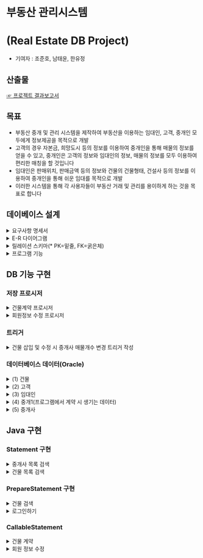 # 부동산 관리시스템
# (Real Estate DB Project)

- 기여자 : 조준호, 남태윤, 한유정

## 산출물
[☞ 프로젝트 결과보고서](https://drive.google.com/file/d/1wjmuHzxoI1mJ_h51eT-rpeldDfsC9c_U/view?usp=sharing)

## 목표
- 부동산 중개 및 관리 시스템을 제작하여 부동산을 이용하는 임대인, 고객, 중개인 모두에게 정보제공을 목적으로 개발
- 고객의 경우 자본금, 희망도시 등의 정보를 이용하여 중개인을 통해 매물의 정보를 얻을 수 있고, 중개인은 고객의 정보와 임대인의 정보, 매물의 정보를 모두 이용하여 편리한 매칭을 할 것입니다
- 임대인은 판매위치, 판매금액 등의 정보와 건물의 건물형태, 건설사 등의 정보를 이용하여 중개인을 통해 쉬운 임대를 목적으로 개발
- 이러한 시스템을 통해 각 사용자들이 부동산 거래 및 관리를 용이하게 하는 것을 목표로 합니다

## 데이베이스 설계
<details markdown="1">
<summary>요구사항 명세서</summary>
  
 - 고객에 대한 고객id, 희망도시, 자본금, 계약조건 정보를 입력해야 한다.
 - 고객은 고객id로 식별한다.
 - 고객은 여러 중개사에게 중개를 받을 수 있고, 중개사는 여러 고객에게 중개를 할 수 있다.
 - 중개사가 고객에게 중개를 할 때, 계약날짜 정보를 유지해야 한다.
 - 중개사에 대한 중개사id, 이름, 매물개수, 중개소위치, 전화번호 정보를 입력해야 한다.
 - 개사는 중개사id로 식별한다.
 - 한 중개사는 여러 임대인에게 중개해줄 수 있고, 각 임대인은 한 중개사에게 중개받을 수 있다.
 - 임대인에 대한 판매자id, 판매위치, 구매시기 정보를 유지해야 한다.
 - 임대인은 판매자id로 식별한다.
 - 임대인은 건물을 여러개 보유할 수 있고, 건물은 임대인을 하나만 보유할 수 있다.
 - 건물에 대한 일련번호, 주소, 완공시기, 평균시세, 건설사, 판매여부, 계약조건 정보를 유지해야 한다.
 - 건물은 일련번호로 식별한다.
 - 한 중개사는 여러 건물을 관리할 수 있고, 각 건물은 한 명의 중개사에게 관리받는다.
</details>
<details>
<summary>E-R 다이어그램</summary>
  
  - 개체와 속성 추출

|개체|속성|
|:-----:|:----:|
|고객|고객id, 희망도시, 자본금, 계약조건|
|중개사|중개사id, 이름, 매물개수, 중개소위치, 전화번호|
|임대인|판매자id, 판매위치, 구매시기|
|건물|일련번호, 주소, 완공시기, 평균시세, 건설사, 판매여부, 계약조건|


  - 관계 추출

|관계|참여 개체|관계유형|속성|
|:------:|:-----:|:-----:|:---:|
|중개1|고객, 중개사|다대다|계약날짜|
|중개2|중개사, 임대인|일대다|-|
|관리|중개사, 건물|일대다|-|
|보유|건물, 임대인|일대다|-|

- E-R 다이어그램

  ![image](https://github.com/hiwhwnsgh/Real_Estate_DB_Project/assets/78071893/f19221e9-43da-4412-acf4-2f1cf111eb72)

</details>
<details>
  <summary>릴레이션 스키마(* PK=밑줄, FK=굵은체)</summary>
 
  |릴레이션|속성|
  |:-----:|:------:|
  |고객|고객id, 희망도시, 자본금, 계약조건|
  |중개사|<U>중개사id</U>, 이름, 매물개수, 중개소 위치, 전화번호|
  |임대인|<U>판매자id</U>, 판매위치, 구매시기, **중개사id**|
  |건물|<U>일련번호</U>, 주소, 완공시기, 건물형태, 평균시세, 건설사, 판매여부, 계약조건, **판매자id**, **중개사id**|
  |중개1|<U>계약번호</U>, **고객id**, **중개사id**, 계약날짜|
  
</details>

<details>
  <summary>프로그램 기능</summary>
  
  - 서버측 프로그램
    - 저장 프로시저 : 
      - 건물완공 n년 이하 건물조회 프로시저
      - 건물완공 n년 이하 및 특정도시 건물조회 프로시저
      - 건물완공 n년 이하 및 특정도시 건물조회 및 판매금액 프로시저
      - 건물계약 프로시저
      - 회원가입 중복체크 프로시저
      - 회원정보 수정 프로시저
      - 회원정보 수정 프로시저
     - 트리거 :
        - 건물테이블이 갱신될 때 마다 갱신 내용을 중개사 테이블의 매물개수에 반영하는 트리거
  - 클라이어트측 자바 프로그램 with JDBC
      - Statement :
        - 중매사 검색을 위해 select로 중매사를 검색할 때 사용
        - 중매사가 관리하는 해당 건물 검색을 위해 select로 건물을 검색할 때 사용
        - 건물 계약 폼의 자본금 검색 사용
      - PrepareStatement :
        - 회원가입을 위해 insert로 고객 정보를 넣을 때 사용
        - 로그인을 위해서 select로 고객을 검색할 때 사용
        - 원하는 건물을 보기 위해 select로 건물, 임대인을 검색할 때 사용
        - 계약을 위해 select로 해당 건물을 검색할 때 사용
      - CallableStatement :
        - 아이디 중복 체크를 위해 사용
        - 건물 계약을 위해 사용
        - 유저정보 수정을 위해 사용
</details>

## DB 기능 구현
### 저장 프로시저
 <details>
   <summary> 건물계약 프로시저 </summary>
   
   - 프로시저 화면

     ![image](https://github.com/hiwhwnsgh/Real_Estate_DB_Project/assets/78071893/f9bbd4dd-8e0c-480b-aeb0-423e3f7aefd4)

   - 프로시저 기능 설명
      - 자바에서 사용자로부터 PI_중개사ID, PI_고객ID, PI_일련번호(건물일련번호)를 입력받아 입력받은 PI_일련번호는 건물.일련번호와 비교 후 일치하는 건물의 시세데이터를 V_판매가격에 저장, PI_고객ID는 고객.고객ID와 비교 후 일치하는 고객의 자본금을 V_자본금에 저장한다.
      - V_판매금액과 V_자본금을 비교 후 V_자본금이 V_판매금액보다 크다면 건물테이블에 PI_일련번호와 일치하는 건물의 계약여부를 1로 바꾼다.(0일 때 계약가능, 1일 때 계약완료)
  PI_고객ID와 일치하는 고객의 자본금을 V_판매금액 만큼 뺀 데이터를 저장한다.
      - 계약이 성공하면 중개1테이블에 건물일련번호(PI_일련번호), 고객ID(PI_고객ID), 중개사ID(PI_중개사ID), 계약날짜(SYSDATE)를 삽입하여 계약서를 생성한다.
      - 만약 V_판매금액과 V_자본금 비교에서 V_자본금이 V_판매금액보다 작다면 예외처리를 통해 에러를 발생시킨다.
     
 </details>

 <details>
   <summary>회원정보 수정 프로시저</summary>
   
   - 프로시저 화면

  ![image](https://github.com/hiwhwnsgh/Real_Estate_DB_Project/assets/78071893/0a773276-9d7b-4537-83a8-f6447720bc59)

  - 프로시저 기능 설명
    - 자바에서 사용자로부터 PI_ID, PI_PW, PI_CITY, PI_MONEY, PI_TERMS를 입력받은 뒤 PI_ID와  고객.고객ID를 비교 후 같은 고객의 데이터들을 비밀번호(PI_PW), 희망도시(PI_CITY), 자본금(PI_MONEY), 계약조건(PI_TERMS)로 변경하여 회원정보를 수정한다.
 </details>
 
 ### 트리거

 <details>
   <summary>건물 삽입 및 수정 시 중개사 매물개수 변경 트리거 작성</summary>
   
   - 트리거 화면
   
   ![image](https://github.com/hiwhwnsgh/Real_Estate_DB_Project/assets/78071893/6a6d1d70-854e-4536-9a1e-a8039b826d1d)

  - 건물 삽입 전 중개사 테이블
    
    ![image](https://github.com/hiwhwnsgh/Real_Estate_DB_Project/assets/78071893/4ef19545-c2f1-4164-afd6-18e29c36f25f)
  - 건물 데이터 삽입

    ![image](https://github.com/hiwhwnsgh/Real_Estate_DB_Project/assets/78071893/aba2e75f-966c-4474-aa69-79005f02e851)

  - 건물 삽입 후 중개사 테이블

    ![image](https://github.com/hiwhwnsgh/Real_Estate_DB_Project/assets/78071893/f0a9b599-9c4f-4628-a694-63c9768212a4)

건물 삽입 후 중개사 테이블의 매물갯수가 증가 된걸 확인이 가능하다.

    
 </details>

### 데이터베이스 데이터(Oracle)
<details>
  <summary>(1) 건물</summary>
  
  ![image](https://github.com/hiwhwnsgh/Real_Estate_DB_Project/assets/78071893/317406d9-10b8-4813-aa76-36785c6c0904)
  ![image](https://github.com/hiwhwnsgh/Real_Estate_DB_Project/assets/78071893/dcef8fde-3583-49b8-a86b-56f29834d03f)
  ![image](https://github.com/hiwhwnsgh/Real_Estate_DB_Project/assets/78071893/efa69d28-5601-4fb7-8111-92ecd117e521)
  ![image](https://github.com/hiwhwnsgh/Real_Estate_DB_Project/assets/78071893/19666126-e40f-49e5-a626-abc83df1a0fb)
  
</details>

<details>
  <summary>(2) 고객</summary>
  
  ![image](https://github.com/hiwhwnsgh/Real_Estate_DB_Project/assets/78071893/6c77891e-71e7-46c4-90e5-95d857130b71)
  
</details>

<details>
  <summary>(3) 임대인</summary>
  
  ![image](https://github.com/hiwhwnsgh/Real_Estate_DB_Project/assets/78071893/4cf8de71-9a1c-4d80-a348-ec34e32ff754)

</details>

<details>
  <summary>(4) 중개1(프로그램에서 계약 시 생기는 데이터)</summary>
  
  ![image](https://github.com/hiwhwnsgh/Real_Estate_DB_Project/assets/78071893/f1dcd8cd-917a-416c-8b0a-20083d24a0cd)

</details>

<details>
  <summary>(5) 중개사</summary>

  ![image](https://github.com/hiwhwnsgh/Real_Estate_DB_Project/assets/78071893/6eaebee3-076b-4809-a325-b2490bd9ca57)

</details>

## Java 구현
### Statement 구현

<details>
<summary>중개사 목록 검색</summary>

  ![image](https://github.com/hiwhwnsgh/Real_Estate_DB_Project/assets/78071893/df6b885a-751c-4b58-b2fc-969b1d72f7fa)
  <br>
  지역콤보박스 선택 후 검색버튼 클릭 시 중개사 목록 출력
  ![image](https://github.com/hiwhwnsgh/Real_Estate_DB_Project/assets/78071893/ec6e9461-6793-4c81-b38c-836c4b1b95a7)
  
</details>

<details>
  <summary>건물 목록 검색</summary>

  중개사 테이블의 행 클릭 시 해당 중개사가 중개하고 있는 건물의 목록을 보여줌
  ![image](https://github.com/hiwhwnsgh/Real_Estate_DB_Project/assets/78071893/f41ec8bb-4da6-4157-9d23-84298ee6cd44)

</details>

### PrepareStatement 구현
<details>
  <summary>건물 검색</summary>

  ![image](https://github.com/hiwhwnsgh/Real_Estate_DB_Project/assets/78071893/48fd143a-6b9e-4c3b-9a82-9c5fd432f54a)
  ![image](https://github.com/hiwhwnsgh/Real_Estate_DB_Project/assets/78071893/570dbf44-10a5-4b13-859c-16e6cc41078d)

</details>

<details>
  <summary>로그인하기</summary>
  
  - 만약 아이디와 비밀번호 둘다 일치하는 경우가 DB에 있을 경우 로그인에 성공하게되고 로그인 창이 사라지면서 메인 창으로 이동한다.
  - DB에 아이디나 비밀번호 둘중하나가 없거나 둘다 없는 경우 로그인을 실패하고 로그인 창에 계속 머물게 된다.(이때 실패 사실을 실패 메시지를 띄워서 알려준다.)

  잘못 입력한 경우
  
  ![image](https://github.com/hiwhwnsgh/Real_Estate_DB_Project/assets/78071893/e4a413d3-26cf-4e13-9688-3a2885bc88f0)
  ![image](https://github.com/hiwhwnsgh/Real_Estate_DB_Project/assets/78071893/6f026278-88fc-4544-bc3d-9853a5c7c1db)

</details>

### CallableStatement
<details>
  <summary>건물 계약</summary>
  
  ![image](https://github.com/hiwhwnsgh/Real_Estate_DB_Project/assets/78071893/ed18c0cd-4330-4304-a6ad-7b63701665ef)
  ![image](https://github.com/hiwhwnsgh/Real_Estate_DB_Project/assets/78071893/6c7c22e8-5a6e-4f60-ac15-7e7cab0e38f1)
  
  건물 계약 성공했을 때
  
  ![image](https://github.com/hiwhwnsgh/Real_Estate_DB_Project/assets/78071893/1c2453ca-575f-4381-8544-0e0f0d917a6e)
  
  건물 계약 실패했을 때
  
  ![image](https://github.com/hiwhwnsgh/Real_Estate_DB_Project/assets/78071893/89215f74-1d7a-4b84-a126-8a48c12c5fad)

</details>

<details>
  <summary>회원 정보 수정</summary>
  
  ![image](https://github.com/hiwhwnsgh/Real_Estate_DB_Project/assets/78071893/8bb2718b-a2c4-41ab-b492-15d7b64ed0f5)

  회원정보 수정했을 때

  ![image](https://github.com/hiwhwnsgh/Real_Estate_DB_Project/assets/78071893/a10b5666-f456-4545-aed1-9d7f9f9ad8cf)

</details>
